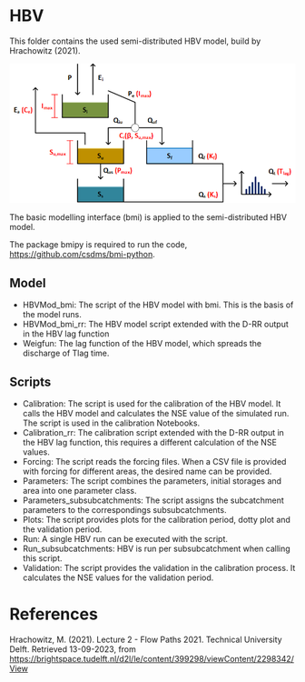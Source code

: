 # HBV
This folder contains the used semi-distributed HBV model, build by Hrachowitz (2021). 

![HBV](HBV_parameters.png)

The basic modelling interface (bmi) is applied to the semi-distributed HBV model.

The package bmipy is required to run the code, https://github.com/csdms/bmi-python.

## Model

* HBVMod_bmi: The script of the HBV model with bmi. This is the basis of the model runs.
* HBVMod_bmi_rr: The HBV model script extended with the D-RR output in the HBV lag function
* Weigfun: The lag function of the HBV model, which spreads the discharge of Tlag time.

## Scripts
* Calibration: The script is used for the calibration of the HBV model. It calls the HBV model and calculates the NSE value of the simulated run. The script is used in the calibration Notebooks.
* Calibration_rr: The calibration script extended with the D-RR output in the HBV lag function, this requires a different calculation of the NSE values.
* Forcing: The script reads the forcing files. When a CSV file is provided with forcing for different areas, the desired name can be provided.
* Parameters: The script combines the parameters, initial storages and area into one parameter class.
* Parameters_subsubcatchments: The script assigns the subcatchment parameters to the correspondings subsubcatchments.
* Plots: The script provides plots for the calibration period, dotty plot and the validation period.
* Run: A single HBV run can be executed with the script. 
* Run_subsubcatchments: HBV is run per subsubcatchment when calling this script.
* Validation: The script provides the validation in the calibration process. It calculates the NSE values for the validation period.

# References
Hrachowitz, M. (2021). Lecture 2 - Flow Paths 2021. Technical University Delft. Retrieved 13-09-2023, from https://brightspace.tudelft.nl/d2l/le/content/399298/viewContent/2298342/View

